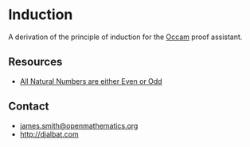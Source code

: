 # Induction

A derivation of the principle of induction for the [Occam](http://djalbat.com/occam) proof assistant.

## Resources

* [All Natural Numbers are either Even or Odd](http://djalbat.com/ANNaeEoO.pdf)

## Contact

* james.smith@openmathematics.org
* http://djalbat.com
